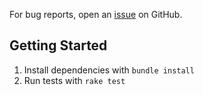 For bug reports, open an [issue](https://github.com/jamesarosen/arturo/issues)
on GitHub.

## Getting Started

 1. Install dependencies with `bundle install`
 1. Run tests with `rake test`
